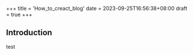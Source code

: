 +++
title = 'How_to_creact_blog'
date = 2023-09-25T16:56:38+08:00
draft = true
+++
## Introduction
test
